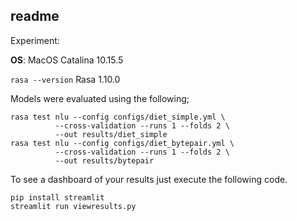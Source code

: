 ## readme 

Experiment:

**OS**: MacOS Catalina 10.15.5

```rasa --version```
Rasa 1.10.0

Models were evaluated using the following; 

```
rasa test nlu --config configs/diet_simple.yml \              
          --cross-validation --runs 1 --folds 2 \
          --out results/diet_simple
rasa test nlu --config configs/diet_bytepair.yml \
          --cross-validation --runs 1 --folds 2 \
          --out results/bytepair
```

To see a dashboard of your results just execute the following code.

```
pip install streamlit
streamlit run viewresults.py
```
